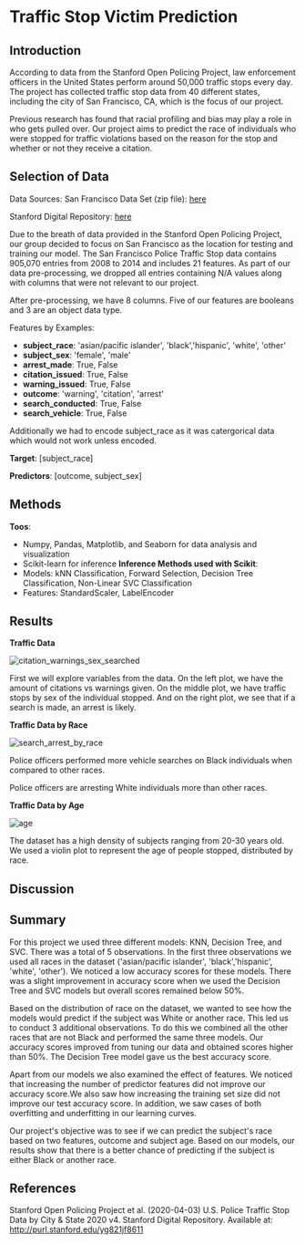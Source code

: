 # Traffic Stop Victim Prediction
## Introduction

According to data from the Stanford Open Policing Project, law enforcement officers in the United States perform around 50,000 traffic stops every day. The project has collected traffic stop data from 40 different states, including the city of San Francisco,  CA, which is the focus of our project. 

Previous research has found that racial profiling and bias may play a role in who gets pulled over. Our project aims to predict the race of individuals who were stopped for traffic violations based on the reason for the stop and whether or not they receive a citation.

## Selection of Data

Data Sources: 
San Francisco Data Set (zip file): <a href="https://stacks.stanford.edu/file/druid:yg821jf8611/yg821jf8611_ca_san_francisco_2020_04_01.csv.zip"> here </a>

Stanford Digital Repository: 
<a href="https://purl.stanford.edu/yg821jf8611"> here </a>

Due to the breath of data provided in the Stanford Open Policing Project, our group decided to focus on San Francisco as the location for testing and training our model. The San Francisco Police Traffic Stop data contains 905,070 entries from 2008 to 2014 and includes 21 features. As part of our data pre-processing, we dropped all entries containing N/A values along with columns that were not relevant to our project.

After pre-processing, we have 8 columns. Five of our features are booleans and 3 are an object data type.

Features by Examples:

- **subject_race**: 'asian/pacific islander', 'black','hispanic', 'white', 'other'
- **subject_sex**: 'female', 'male'
- **arrest_made**: True, False
- **citation_issued**: True, False
- **warning_issued**: True, False
- **outcome**: 'warning', 'citation', 'arrest'
- **search_conducted**: True, False
- **search_vehicle**: True, False

Additionally we had to encode subject_race as it was catergorical data which would not work unless encoded.  

**Target**: [subject_race]

**Predictors**: [outcome, subject_sex]

## Methods
**Toos**:
- Numpy, Pandas, Matplotlib, and Seaborn for data analysis and visualization
- Scikit-learn for inference
**Inference Methods used with Scikit**:
- Models: kNN Classification, Forward Selection, Decision Tree Classification, Non-Linear SVC Classification
- Features: StandardScaler, LabelEncoder

## Results

**Traffic Data**

![citation_warnings_sex_searched](https://user-images.githubusercontent.com/40731237/221310248-1fd5d76c-3b19-4c42-933a-387f74ac0cdb.png)

First we will explore variables from the data. On the left plot, we have the amount of citations vs warnings given. On the middle plot, we have traffic stops by sex of the individual stopped. And on the right plot, we see that if a search is made, an arrest is likely.

**Traffic Data by Race**

![search_arrest_by_race](https://user-images.githubusercontent.com/40731237/221310409-0820452a-4cc6-4010-b422-630de70d7cdd.png)

Police officers performed more vehicle searches on Black individuals when compared to other races.

Police officers are arresting White individuals more than other races.

**Traffic Data by Age**

![age](https://user-images.githubusercontent.com/40731237/221310652-513d2bc7-327f-4d27-a963-3132eb7216ea.png)

The dataset has a high density of subjects ranging from 20-30 years old. We used a violin plot to represent the age of people stopped, distributed by race.

## Discussion

## Summary
For this project we used three different models: KNN, Decision Tree, and SVC. There was a total of 5 observations. In the first three observations we used all races in the dataset ('asian/pacific islander', 'black','hispanic', 'white', 'other'). We noticed a low accuracy scores for these models. There was a slight improvement in accuracy score when we used the Decision Tree and SVC models but overall scores remained below 50%. 

Based on the distribution of race on the dataset, we wanted to see how the models would predict if the subject was White or another race. This led us to conduct 3 additional observations. To do this we combined all the other races that are not Black and performed the same three models. Our accuracy scores improved from tuning our data and obtained scores higher than 50%. The Decision Tree model gave us the best accuracy score. 

Apart from our models we also examined the effect of features. We noticed that increasing the number of predictor features did not improve our accuracy score.We also saw how increasing the training set size did not improve our test accuracy score. In addition, we saw cases of both overfitting and underfitting in our learning curves. 

Our project's objective was to see if we can predict the subject's race based on two features, outcome and subject age. Based on our models, our results show that there is a better chance of predicting if the subject is either Black or another race. 


## References
Stanford Open Policing Project et al. (2020-04-03) U.S. Police Traffic Stop Data by City & State 2020 v4. Stanford Digital Repository. Available at: http://purl.stanford.edu/yg821jf8611
